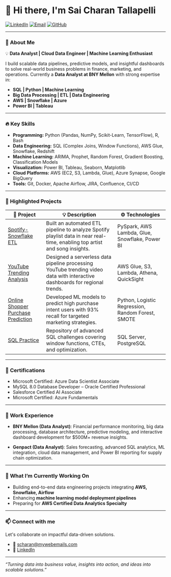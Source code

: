 # 👋 Hi there, I'm Sai Charan Tallapelli

[![LinkedIn](https://img.shields.io/badge/LinkedIn-blue?style=flat&logo=linkedin&logoColor=white)](https://linkedin.com/in/YOUR_LINKEDIN)
[![Email](https://img.shields.io/badge/Email-sch…@mywebemails.com-blue)](mailto:scharan@mywebemails.com)
[![GitHub](https://img.shields.io/github/followers/saicharan1922?label=Follow&style=social)](https://github.com/saicharan1922)

---

### 🎯 **About Me**

💡 **Data Analyst | Cloud Data Engineer | Machine Learning Enthusiast**

I build scalable data pipelines, predictive models, and insightful dashboards to solve real-world business problems in finance, marketing, and operations. Currently a **Data Analyst at BNY Mellon** with strong expertise in:

- **SQL | Python | Machine Learning**
- **Big Data Processing | ETL | Data Engineering**
- **AWS | Snowflake | Azure**
- **Power BI | Tableau**

---

### 🔥 **Key Skills**

- **Programming:** Python (Pandas, NumPy, Scikit-Learn, TensorFlow), R, Bash  
- **Data Engineering:** SQL (Complex Joins, Window Functions), AWS Glue, Snowflake, Redshift  
- **Machine Learning:** ARIMA, Prophet, Random Forest, Gradient Boosting, Classification Models  
- **Visualization:** Power BI, Tableau, Seaborn, Matplotlib  
- **Cloud Platforms:** AWS (EC2, S3, Lambda, Glue), Azure Synapse, Google BigQuery  
- **Tools:** Git, Docker, Apache Airflow, JIRA, Confluence, CI/CD

---

### 🚀 **Highlighted Projects**

| 🔗 Project | 💡 Description | ⚙️ Technologies |
|------------|----------------|----------------|
| [Spotify-Snowflake ETL](https://github.com/saicharan1922/Spotify-Snowflake-ETL) | Built an automated ETL pipeline to analyze Spotify playlist data in near real-time, enabling top artist and song insights. | PySpark, AWS Lambda, Glue, Snowflake, Power BI |
| [YouTube Trending Analysis](https://github.com/saicharan1922/YouTube-Trending-Analysis) | Designed a serverless data pipeline processing YouTube trending video data with interactive dashboards for regional trends. | AWS Glue, S3, Lambda, Athena, QuickSight |
| [Online Shopper Purchase Prediction](https://github.com/saicharan1922/Online-Shopper-Purchase-Prediction) | Developed ML models to predict high purchase intent users with 93% recall for targeted marketing strategies. | Python, Logistic Regression, Random Forest, SMOTE |
| [SQL Practice](https://github.com/saicharan1922/SQL-Practice) | Repository of advanced SQL challenges covering window functions, CTEs, and optimization. | SQL Server, PostgreSQL |

---

### 📜 **Certifications**

- Microsoft Certified: Azure Data Scientist Associate
- MySQL 8.0 Database Developer – Oracle Certified Professional
- Salesforce Certified AI Associate
- Microsoft Certified: Azure Fundamentals

---

### 💼 **Work Experience**

- **BNY Mellon (Data Analyst)**: Financial performance monitoring, big data processing, database architecture, predictive modeling, and interactive dashboard development for $500M+ revenue insights.

- **Genpact (Data Analyst)**: Sales forecasting, advanced SQL analytics, ML integration, cloud data management, and Power BI reporting for supply chain optimization.

---

### 🎯 **What I’m Currently Working On**

- Building end-to-end data engineering projects integrating **AWS, Snowflake, Airflow**  
- Enhancing **machine learning model deployment pipelines**  
- Preparing for **AWS Certified Data Analytics Specialty**

---

### 📫 **Connect with me**

Let's collaborate on impactful data-driven solutions.

- 📧 [scharan@mywebemails.com](mailto:scharan@mywebemails.com)
- 🔗 [LinkedIn](https://linkedin.com/in/YOUR_LINKEDIN)

---

_“Turning data into business value, insights into action, and ideas into scalable solutions.”_

